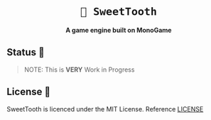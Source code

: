 <div align="center">

# `🦷 SweetTooth`
**A game engine built on MonoGame**

</div>

## Status 🚧
> NOTE: This is **VERY** Work in Progress

## License 📖
SweetTooth is licenced under the MIT License. Reference [LICENSE](LICENSE)
